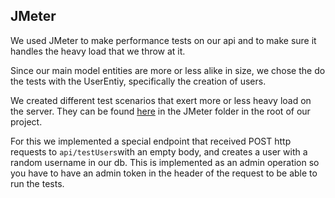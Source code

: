 ## JMeter
We used JMeter to make performance tests on our api and to make sure it handles the heavy load that we throw at it.

Since our main model entities are more or less alike in size, we chose the do the tests with the UserEntiy, specifically the creation of users.

We created different test scenarios that exert more or less heavy load on the server. They can be found [here](https://github.com/Crulllo/Teaching-HEIGVD-AMT-2019-Project-Two/tree/master/jmeter) in the JMeter folder in the root of our project.

For this we implemented a special endpoint that received POST http requests  to `api/testUsers`with an empty body, and creates a user with a random username in our db. This is implemented as an admin operation so you have to have an admin token in the header of the request to be able to run the tests.

